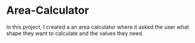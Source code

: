 # Area-Calculator
In this project, I created a an area calculator where it asked the user what shape they
want to calculate and the values they need.